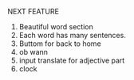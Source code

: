 NEXT FEATURE
1. Beautiful word section
2. Each word has many sentences.
3. Buttom for back to home
4. ob wann
5. input translate for adjective part
6. clock


<!-- https://blog.logrocket.com/how-to-use-ejs-template-node-js-application/ -->
<!-- https://stackoverflow.com/questions/30535309/where-should-i-define-js-function-to-call-in-ejs-template -->
